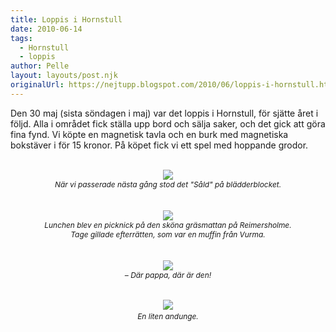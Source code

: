 ```yaml
---
title: Loppis i Hornstull
date: 2010-06-14
tags: 
  - Hornstull
  - loppis	
author: Pelle
layout: layouts/post.njk
originalUrl: https://nejtupp.blogspot.com/2010/06/loppis-i-hornstull.html
---
```


Den 30 maj (sista söndagen i maj) var det loppis i Hornstull, för sjätte året i följd. Alla i området fick ställa upp bord och sälja saker, och det gick att göra fina fynd. Vi köpte en magnetisk tavla och en burk med magnetiska bokstäver i för 15 kronor. På köpet fick vi ett spel med hoppande grodor.<br><br><div style="text-align: center;"><img src="../../../../img/Loppisdag+i+Hornstull-_MG_0479.jpg"><br></a><span style="font-size:85%;"><span style="font-style: italic;">När vi passerade nästa gång stod det "Såld" på blädderblocket.</span></span><br><br><br><img src="../../../../img/Loppisdag+i+Hornstull-_MG_0443.jpg"><br></a><span style="font-size:85%;"><span style="font-style: italic;">Lunchen blev en picknick på den sköna gräsmattan på Reimersholme.<br>Ta</span></span><span style="font-size:85%;"><span style="font-style: italic;">ge gillade efterrätten, som var en muffin från Vurma.<br></span></span><br><br><img src="../../../../img/Loppisdag+i+Hornstull-_MG_0471.jpg"><br><span style="font-size:85%;"><span style="font-style: italic;">– Där pappa, där är den!<br><br></span></span><br><img src="../../../../img/Loppisdag+i+Hornstull-_MG_0467.jpg"><span style="font-size:85%;"><span style="font-style: italic;"><br>En liten andunge.</span></span><br></div>
<!-- no comments on this post -->
